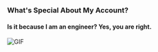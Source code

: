 ### What's Special About My Account?
#### Is it because I am an engineer? Yes, you are right.

![GIF](https://media2.giphy.com/media/v1.Y2lkPTc5MGI3NjExZGNidmdpMTM5YjBjcnpobnp0aHE4MDFnZjFqYzdpdmV2OWVnaDRjdSZlcD12MV9pbnRlcm5hbF9naWZfYnlfaWQmY3Q9Zw/LqW9dLVjQm3cs/giphy.gif)
